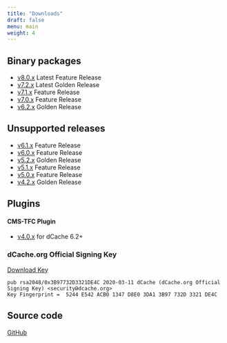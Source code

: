 ```yaml
---
title: "Downloads"
draft: false
menu: main
weight: 4
---
```


## Binary packages
- [v8.0.x](https://www.dcache.org/old/downloads/1.9/index.shtml#server-8.0)
    Latest Feature Release
- [v7.2.x](https://www.dcache.org/old/downloads/1.9/index.shtml#server-7.2)
    Latest Golden Release
- [v7.1.x](https://www.dcache.org/old/downloads/1.9/index.shtml#server-7.1)
    Feature Release
- [v7.0.x](https://www.dcache.org/old/downloads/1.9/index.shtml#server-7.0)
    Feature Release
- [v6.2.x](https://www.dcache.org/old/downloads/1.9/index.shtml#server-6.2)
    Golden Release

## Unsupported releases

- [v6.1.x](https://www.dcache.org/old/downloads/1.9/index.shtml#server-6.1)
    Feature Release
- [v6.0.x](https://www.dcache.org/old/downloads/1.9/index.shtml#server-6.0)
    Feature Release
- [v5.2.x](https://www.dcache.org/old/downloads/1.9/index.shtml#server-5.2)
    Golden Release
- [v5.1.x](https://www.dcache.org/old/downloads/1.9/index.shtml#server-5.1)
    Feature Release
- [v5.0.x](https://www.dcache.org/old/downloads/1.9/index.shtml#server-5.0)
    Feature Release
- [v4.2.x](https://www.dcache.org/old/downloads/1.9/index.shtml#server-4.2)
    Golden Release

## Plugins

#### CMS-TFC Plugin

- [v4.0.x](https://dcache.org/old/downloads/1.9/repo/xrootd4j-cms-plugin/xrootd4j-cms-plugin-4.0.4-1.noarch.rpm)
    for dCache 6.2+

### dCache.org Official Signing Key

[Download Key](/RPM-GPG-KEY-dcache-org-signing-key)

```
pub rsa2048/0x3B97732D3321DE4C 2020-03-11 dCache (dCache.org Official Signing Key) <securityԹdcache.org>
Key Fingerprint =  5244 E542 ACB0 1347 D8E0 3DA1 3B97 732D 3321 DE4C
```

## Source code

[GitHub](https://github.com/dCache)
